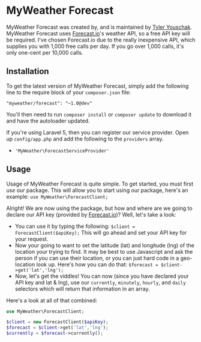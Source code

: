 MyWeather Forecast
==================

MyWeather Forecast was created by, and is maintained by [Tyler Youschak](http://tjyouschak.me). MyWeather Forecast uses [Forecast.io](https://developer.forecast.io/)'s weather API, so a free API key will be required. I've chosen Forecast.io due to the really inexpensive API, which supplies you with 1,000 free calls per day. If you go over 1,000 calls, it's only one-cent per 10,000 calls.


## Installation

To get the latest version of MyWeather Forecast, simply add the following line to the require block of your `composer.json` file:

```
"myweather/forecast": "~1.0@dev"
```

You'll then need to run `composer install` or `composer update` to download it and have the autoloader updated.

If you're using Laravel 5, then you can register our service provider. Open up `config/app.php` and add the following to the `providers` array.

* `'MyWeather\ForecastServiceProvider'`


## Usage

Usage of MyWeather Forecast is quite simple. To get started, you must first _use_ our package. This will allow you to start using our package, here's an example: `use MyWeather\ForecastClient;`

Alright! We are now using the package, but how and where are we going to declare our API key (provided by [Forecast.io](https://developer.forecast.io/))? Well, let's take a look:
* You can use it by typing the following: `$client = ForecastClient($apiKey);` This will go ahead and set your API key for your request.
* Now your going to want to set the latitude (lat) and longitude (lng) of the location your trying to find. It may be best to use Javascript and ask the person if you can use their location, or you can just hard code in a geo-location look up. Here's how you can do that: `$forecast = $client->get('lat','lng');`
* Now, let's get the viddles! You can now (since you have declared your API key and lat & lng), use our `currently`, `minutely`, `hourly`, and `daily` selectors which will return that information in an array.

Here's a look at all of that combined:

```php
use MyWeather\ForecastClient;

$client = new ForecastClient($apiKey);
$forecast = $client->get('lat','lng');
$currently = $forecast->currently();
```
